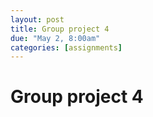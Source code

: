 ```yaml
---
layout: post
title: Group project 4
due: "May 2, 8:00am"
categories: [assignments]
---
```


# Group project 4
